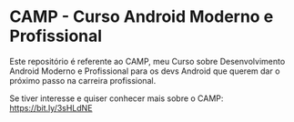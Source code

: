 # CAMP - Curso Android Moderno e Profissional

Este repositório é referente ao CAMP,  meu Curso sobre Desenvolvimento Android Moderno e Profissional para os devs Android que querem dar o próximo passo na carreira profissional.

Se tiver interesse e quiser conhecer mais sobre o CAMP:
https://bit.ly/3sHLdNE
